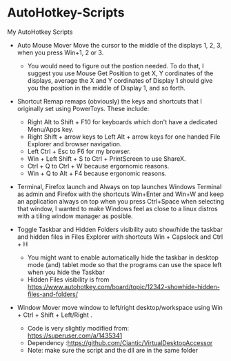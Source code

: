 # AutoHotkey-Scripts
My AutoHotkey Scripts


* Auto Mouse Mover Move the cursor to the middle of the displays 1, 2, 3, when you press Win+1, 2 or 3.
  * You would need to figure out the postion needed. To do that, I suggest you use Mouse Get Position to get X, Y cordinates of the displays, average the X and Y cordinates of Display 1 should give you the position in the middle of Display 1, and so forth.
* Shortcut Remap remaps (obviously) the keys and shortcuts that I originally set using PowerToys. These include:
  * Right Alt to Shift + F10 for keyboards which don't have a dedicated Menu/Apps key.
  * Right Shift + arrow keys to Left Alt + arrow keys for one handed File Explorer and browser navigation.
  * Left Ctrl + Esc to F6 for my browser.
  * Win + Left Shift + S to Ctrl + PrintScreen to use ShareX.
  * Ctrl + Q to Ctrl + W because ergornomic reasons.
  * Win + Q to Alt + F4 because ergonomic reasons.
  
* Terminal, Firefox launch and Always on top launches Windows Terminal as admin and Firefox with the shortcuts Win+Enter and Win+W and keep an application always on top when you press Ctrl+Space when selecting that window, I wanted to make Windows feel as close to a linux distros with a tiling window manager as posible.
* Toggle Taskbar and Hidden Folders visibility auto show/hide the taskbar and hidden files in Files Explorer with shortcuts Win + Capslock and Ctrl + H
  *  You might want to enable automatically hide the taskbar in desktop mode (and) tablet mode so that the programs can use the space left when you hide the Taskbar
  *  Hidden Files visibility is from https://www.autohotkey.com/board/topic/12342-showhide-hidden-files-and-folders/
* Window Mover move window to left/right desktop/workspace using Win + Ctrl + Shift + Left/Right . 
  *  Code is very slightly modified from: https://superuser.com/a/1435341
  *  Dependency :https://github.com/Ciantic/VirtualDesktopAccessor
  *  Note: make sure the script and the dll are in the same folder
